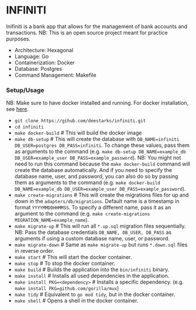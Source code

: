 # INFINITI

Inifiniti is a bank app that allows for the management of bank accounts and transactions. NB: This is an open source project meant for practice purposes.

- Architecture: Hexagonal
- Language: Go
- Containerization: Docker
- Database: Postgres
- Command Management: Makefile


### Setup/Usage

NB: Make sure to have docker installed and running. For docker installation, see [here](https://docs.docker.com/get-docker/).

- `git clone https://gihub.com/deestarks/infiniti.git`
- `cd infiniti`
- `make docker-build` # This will build the docker image
- `make db-setup` # This will create the database with `DB_NAME=infiniti DB_USER=postgres DB_PASS=infiniti`. To change these values, pass them as arguments to the command (e.g. `make db-setup DB_NAME=example_db DB_USER=example_user DB_PASS=example_password`). NB: You might not need to run this command because the `make docker-build` command will create the database automatically. And if you need to specify the database name, user, and password, you can also do so by passing them as arguments to the command (e.g. `make docker-build DB_NAME=example_db DB_USER=example_user DB_PASS=example_password`).
- `make create-migrations` # This will create the migrations files for up and down in the `adapters/db/migrations`. Default name is a timestamp in format `YYYYMMDDHHMMSS`. To specify a different name, pass it as an argument to the command (e.g. `make create-migrations MIGRATION_NAME=example_name`).
- `make migrate-up` # This will run all `*.up.sql` migration files sequentially. NB: Pass the database credentials `DB_NAME, DB_USER, DB_PASS` as arguments if using a custom database name, user, or password.
- `make migrate-down` # Same as `make migrate-up` but runs `*.down.sql` files in reverse order.
- `make start` # This will start the docker container.
- `make stop` # To stop the docker container.
- `make build` # Builds the application into the `bin/infiniti` binary.
- `make install` # Installs all used dependencies in the application.
- `make install PKG=<dependency>` # Installs a specific dependency. (e.g. `make install PKG=github.com/gorilla/mux`)
- `make tidy` # Equivalent to `go mod tidy`, but in the docker container.
- `make shell` # Opens a shell in the docker container.